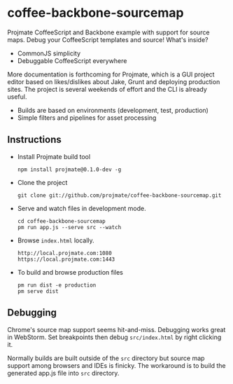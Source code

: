 # coffee-backbone-sourcemap

Projmate CoffeeScript and Backbone example with support for source maps.
Debug your CoffeeScript templates and source! What's inside?

* CommonJS simplicity
* Debuggable CoffeeScript everywhere


More documentation is forthcoming for Projmate, which is a GUI project editor
based on likes/dislikes about Jake, Grunt and deploying production sites.
The project is several weekends of effort and the CLI is already useful.

* Builds are based on environments (development, test, production)
* Simple filters and pipelines for asset processing


## Instructions

*   Install Projmate build tool

        npm install projmate@0.1.0-dev -g

*   Clone the project

        git clone git://github.com/projmate/coffee-backbone-sourcemap.git

*   Serve and watch files in development mode.

        cd coffee-backbone-sourcemap
        pm run app.js --serve src --watch

*   Browse `index.html` locally.

        http://local.projmate.com:1080
        https://local.projmate.com:1443

*   To build and browse production files

        pm run dist -e production
        pm serve dist


## Debugging

Chrome's source map support seems hit-and-miss. Debugging works great in
WebStorm. Set breakpoints then debug `src/index.html` by right clicking it.

Normally builds are built outside of the `src` directory but source map
support among browsers and IDEs is finicky. The workaround is to build
the generated app.js file into `src` directory.
